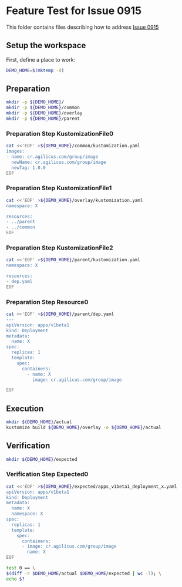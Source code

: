 # Feature Test for Issue 0915


This folder contains files describing how to address [Issue 0915](https://github.com/kubernetes-sigs/kustomize/issues/0915)

## Setup the workspace

First, define a place to work:

<!-- @makeWorkplace @test -->
```bash
DEMO_HOME=$(mktemp -d)
```

## Preparation

<!-- @makeDirectories @test -->
```bash
mkdir -p ${DEMO_HOME}/
mkdir -p ${DEMO_HOME}/common
mkdir -p ${DEMO_HOME}/overlay
mkdir -p ${DEMO_HOME}/parent
```

### Preparation Step KustomizationFile0

<!-- @createKustomizationFile0 @test -->
```bash
cat <<'EOF' >${DEMO_HOME}/common/kustomization.yaml
images:     
- name: cr.agilicus.com/group/image
  newName: cr.agilicus.com/group/image
  newTag: 1.0.0
EOF
```


### Preparation Step KustomizationFile1

<!-- @createKustomizationFile1 @test -->
```bash
cat <<'EOF' >${DEMO_HOME}/overlay/kustomization.yaml
namespace: X

resources:
- ../parent
- ../common
EOF
```


### Preparation Step KustomizationFile2

<!-- @createKustomizationFile2 @test -->
```bash
cat <<'EOF' >${DEMO_HOME}/parent/kustomization.yaml
namespace: X

resources:
- dep.yaml
EOF
```


### Preparation Step Resource0

<!-- @createResource0 @test -->
```bash
cat <<'EOF' >${DEMO_HOME}/parent/dep.yaml
---
apiVersion: apps/v1beta1
kind: Deployment
metadata:
  name: X
spec:
  replicas: 1
  template:
    spec:
      containers:
        - name: X
          image: cr.agilicus.com/group/image

EOF
```

## Execution

<!-- @build @test -->
```bash
mkdir ${DEMO_HOME}/actual
kustomize build ${DEMO_HOME}/overlay -o ${DEMO_HOME}/actual
```

## Verification

<!-- @createExpectedDir @test -->
```bash
mkdir ${DEMO_HOME}/expected
```


### Verification Step Expected0

<!-- @createExpected0 @test -->
```bash
cat <<'EOF' >${DEMO_HOME}/expected/apps_v1beta1_deployment_x.yaml
apiVersion: apps/v1beta1
kind: Deployment
metadata:
  name: X
  namespace: X
spec:
  replicas: 1
  template:
    spec:
      containers:
      - image: cr.agilicus.com/group/image
        name: X
EOF
```


<!-- @compareActualToExpected @test -->
```bash
test 0 == \
$(diff -r $DEMO_HOME/actual $DEMO_HOME/expected | wc -l); \
echo $?
```

